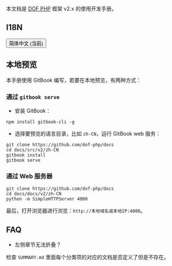 <!-- toc -->

本文档是 [DOF PHP](https://github.com/dof-php) 框架 v2.x 的使用开发手册。

## I18N


<script>
function switchPath(path) {
	var url = new URL(window.location.href)
	window.location.href = url.origin + '/' + path
}
</script>

<button>简体中文 (当前)</button>
<!--<button style="color:blue;" onclick='switchPath("docs/v2/en")'>English</button>-->


## 本地预览

本手册使用 GitBook 编写，若要在本地预览，有两种方式：

### 通过 `gitbook serve`

- 安装 GitBook：

``` shell
npm install gitbook-cli -g
```

- 选择要预览的语言目录，比如 `zh-CN`，运行 GitBook web 服务：

``` shell
git clone https://github.com/dof-php/docs
cd docs/src/v2/zh-CN
gitbook install
gitbook serve
```

### 通过 Web 服务器

``` shell
git clone https://github.com/dof-php/docs
cd docs/docs/v2/zh-CN
python -m SimpleHTTPServer 4000
```

最后，打开浏览器进行浏览：`http://本地域名或本地IP:4000`。

## FAQ

- 左侧章节无法折叠？

检查 `SUMMARY.md` 里面每个分类项的对应的文档是否定义了但是不存在。
